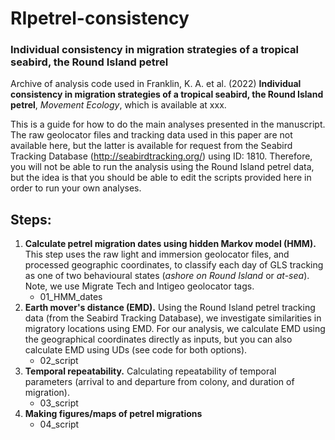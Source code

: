 # RIpetrel-consistency
### Individual consistency in migration strategies of a tropical seabird, the Round Island petrel

Archive of analysis code used in Franklin, K. A. et al. (2022) **Individual consistency in migration strategies of a tropical seabird, the Round Island petrel**, *Movement Ecology*, which is available at xxx. 

This is a guide for how to do the main analyses presented in the manuscript. The raw geolocator files and tracking data used in this paper are not available here, but the latter is available for request from the Seabird Tracking Database (http://seabirdtracking.org/) using ID: 1810. Therefore, you will not be able to run the analysis using the Round Island petrel data, but the idea is that you should be able to edit the scripts provided here in order to run your own analyses.

## Steps:
1. **Calculate petrel migration dates using hidden Markov model (HMM).** This step uses the raw light and immersion geolocator files, and processed geographic coordinates, to classify each day of GLS tracking as one of two behavioural states (*ashore on Round Island* or *at-sea*). Note, we use Migrate Tech and Intigeo geolocator tags.
   - 01_HMM_dates
2. **Earth mover's distance (EMD).** Using the Round Island petrel tracking data (from the Seabird Tracking Database), we investigate similarities in migratory locations using EMD. For our analysis, we calculate EMD using the geographical coordinates directly as inputs, but you can also calculate EMD using UDs (see code for both options).
   - 02_script
3. **Temporal repeatability.** Calculating repeatability of temporal parameters (arrival to and departure from colony, and duration of migration).
   - 03_script
4. **Making figures/maps of petrel migrations**
   - 04_script
